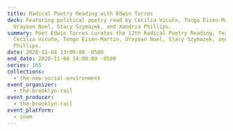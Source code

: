 ```yaml
---
title: Radical Poetry Reading with Edwin Torres
deck: Featuring political poetry read by Cecilia Vicuña, Tongo Eisen-Martin,
  Urayoan Noel, Stacy Szymazek, and Xandria Phillips.
summary: Poet Edwin Torres curates the 12th Radical Poetry Reading, featuring
  Cecilia Vicuña, Tongo Eisen-Martin, Urayoan Noel, Stacy Szymazek, and Xandria
  Phillips.
date: 2020-11-04 13:00:00 -0500
end_date: 2020-11-04 14:00:00 -0500
series: 165
collections:
  - the-new-social-environment
event_organizer:
  - the-brooklyn-rail
event_producer:
  - the-brooklyn-rail
event_platform:
  - zoom
---
```

